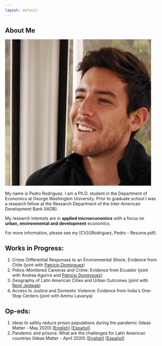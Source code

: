 ```yaml
---
layout: default
---
```


## About Me

<img class="profile-picture" src="photo.jpg">
 
My name is Pedro Rodriguez. I am a Ph.D. student in the Department of Economics at George Washington University. Prior to graduate school I was a research fellow at the Research Department of the Inter-American Development Bank (IADB).

My research interests are in **applied microeconomics** with a focus on **urban, environmental and development** economics.

For more information, please see my [CV](/Rodriguez, Pedro - Resume.pdf).


## Works in Progress:

1. Crime-Differential Responses to an Environmental Shock: Evidence from Chile (joint with [Patricio Dominguez](https://sites.google.com/site/pdomingr/))
2. Police-Monitored Cameras and Crime: Evidence from Ecuador (joint with Andrea Aguirre and [Patricio Dominguez](https://sites.google.com/site/pdomingr/))
3. Geography of Latin American Cities and Urban Outcomes (joint with [Remi Jedwab](https://www.remijedwab.com/))
4. Access to Justice and Domestic Violence: Evidence from India's One-Stop Centers (joint with Ammu Lavanya)

## Op-eds:

1. Ideas to safely reduce prison populations during the pandemic (Ideas Matter - May 2020) [[English](https://blogs.iadb.org/ideas-matter/en/ideas-to-safely-reduce-prison-populations-during-the-pandemic/)] [[Español](https://blogs.iadb.org/ideas-que-cuentan/es/ideas-para-reducir-la-poblacion-carcelaria-de-manera-segura-ante-la-pandemia/)]
2. Pandemic and prisons: What are the challenges for Latin American countries (Ideas Matter - April 2020) [[English](https://blogs.iadb.org/ideas-matter/en/pandemic-and-prisons-what-are-the-challenges-for-latin-american-governments/)] [[Español](https://blogs.iadb.org/ideas-que-cuentan/es/la-pandemia-y-las-prisiones-cuales-son-los-desafios-para-los-gobiernos-de-america-latina/)]
